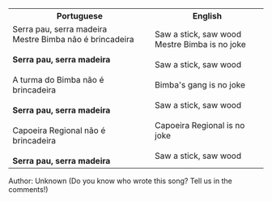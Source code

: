<table class="capoeira-table">
    <tr class="header-row">
        <th>Portuguese</th>
        <th>English</th>
    </tr>
    <tr>
        <td>Serra pau, serra madeira<br>
        Mestre Bimba não é brincadeira<br>
        <br>
        <strong>Serra pau, serra madeira</strong><br>
        <br>
        A turma do Bimba não é brincadeira<br>
        <br>
        <strong>Serra pau, serra madeira</strong><br>
        <br>
        Capoeira Regional não é brincadeira<br>
        <br>
        <strong>Serra pau, serra madeira</strong></td>
        <td>Saw a stick, saw wood<br>
        Mestre Bimba is no joke<br>
        <br>
        Saw a stick, saw wood<br>
        <br>
        Bimba's gang is no joke<br>
        <br>
        Saw a stick, saw wood<br>
        <br>
        Capoeira Regional is no joke<br>
        <br>
        Saw a stick, saw wood</td>
    </tr>
</table>

<figcaption>
Author: Unknown (Do you know who wrote this song? Tell us in the comments!)
</figcaption>